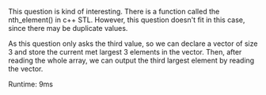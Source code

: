 This question is kind of interesting. There is a function called the nth_element() in c++ STL. However, this question doesn't fit in this case, since there may be duplicate values.

As this question only asks the third value, so we can declare a vector of size 3 and store the current met largest 3 elements in the vector. Then, after reading the whole array, we can output the third largest element by reading the vector.

Runtime: 9ms
